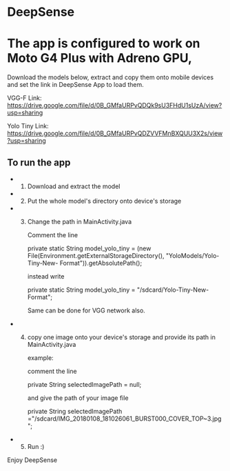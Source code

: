 # DeepSense

# The app is configured to work on Moto G4 Plus with Adreno GPU, 

Download the models below, extract and copy them onto mobile devices and set the link in DeepSense App to load them.

VGG-F Link: https://drive.google.com/file/d/0B_GMfaURPvQDQk9sU3FHdU1sUzA/view?usp=sharing

Yolo Tiny Link: https://drive.google.com/file/d/0B_GMfaURPvQDZVVFMnBXQUU3X2s/view?usp=sharing

## To run the app
- 1) Download and extract the model
- 2) Put the whole model's directory onto device's storage
- 3) Change the path in MainActivity.java
     
     Comment the line
     
     private static String model_yolo_tiny = (new File(Environment.getExternalStorageDirectory(), "YoloModels/Yolo-Tiny-New-    Format")).getAbsolutePath();
     
     instead write
     
     private static String model_yolo_tiny = "/sdcard/Yolo-Tiny-New-Format";

     Same can be done for VGG network also.
  
- 4) copy one image onto your device's storage and provide its path in MainActivity.java
      
      example: 
      
      comment the line 
      
      private String selectedImagePath = null;
      
      and give the path of your image file
      
      private String selectedImagePath ="/sdcard/IMG_20180108_181026061_BURST000_COVER_TOP~3.jpg";
- 5) Run :)

Enjoy DeepSense

